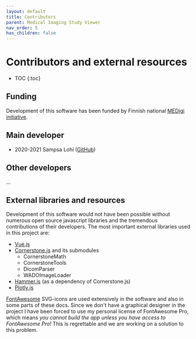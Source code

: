 ```yaml
---
layout: default
title: Contributors
parent: Medical Imaging Study Viewer
nav_order: 5
has_children: false
---
```


<h1>Contributors and external resources</h1>

* TOC
{:toc}

## Funding

Development of this software has been funded by Finnish national [MEDigi initiative](https://www.medigi.fi/).

## Main developer
- 2020-2021 Sampsa Lohi ([GitHub](https://github.com/sam-19))

## Other developers

...

## External libraries and resources

Development of this software would not have been possible without numerous open source javascript libraries and the tremendous contributions of their developers. The most important external libraries used in this project are:
- [Vue.js](https://vuejs.org) 
- [Cornerstone.js](https://cornerstonejs.org/) and its submodules
  - CornerstoneMath
  - CornerstoneTools
  - DicomParser
  - WADOImageLoader
- [Hammer.js](https://hammerjs.github.io/) (as a dependency of Cornerstone.js)
- [Plotly.js](https://plotly.com/javascript/)

[FontAwesome](https://fontawesome.com/) SVG-icons are used extensively in the software and also in some parts of these docs. Since we don't have a graphical designer in the project I have been forced to use my personal license of FontAwesome Pro, which means _you cannot build the app unless you have access to FontAwesome Pro!_ This is regrettable and we are working on a solution to this problem.
